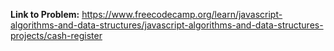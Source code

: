 **Link to Problem:** https://www.freecodecamp.org/learn/javascript-algorithms-and-data-structures/javascript-algorithms-and-data-structures-projects/cash-register